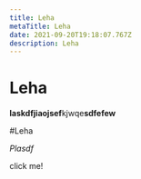 ```yaml
---
title: Leha
metaTitle: Leha
date: 2021-09-20T19:18:07.767Z
description: Leha
---
```

# Leha

**laskdfjiaojsef**kjwqe**sdfefew**

\#Leha

<i>Plasdf</i>

<nuxt-link to="/">click me!</nuxt-link>
